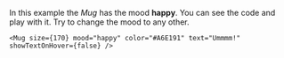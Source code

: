 In this example the _Mug_ has the mood <b>happy</b>. You can see the code and play with it. Try to change the mood to any other.

```
<Mug size={170} mood="happy" color="#A6E191" text="Ummmm!" showTextOnHover={false} />
```
